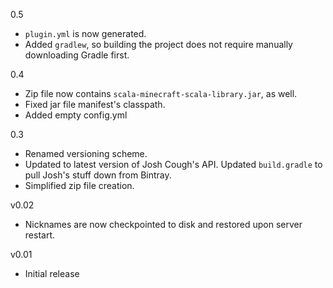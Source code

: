 0.5
* `plugin.yml` is now generated.
* Added `gradlew`, so building the project does not require manually
  downloading Gradle first.

0.4
* Zip file now contains `scala-minecraft-scala-library.jar`, as well.
* Fixed jar file manifest's classpath.
* Added empty config.yml

0.3
* Renamed versioning scheme.
* Updated to latest version of Josh Cough's API. Updated `build.gradle`
  to pull Josh's stuff down from Bintray.
* Simplified zip file creation.

v0.02
* Nicknames are now checkpointed to disk and restored upon server restart.

v0.01
* Initial release
